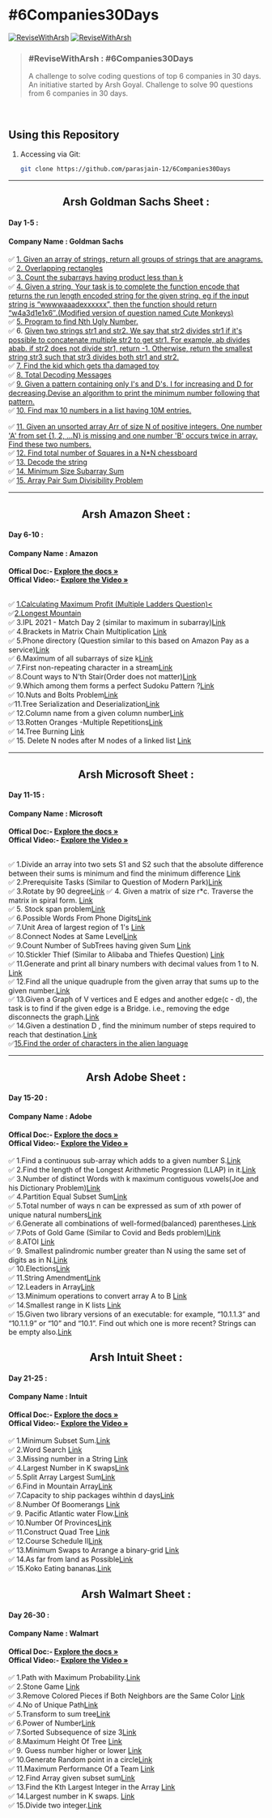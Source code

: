 # #6Companies30Days

[![ReviseWithArsh](https://img.shields.io/badge/ReviseWithArsh-6Companies30Days-green?style=for-the-badge&logo=github)](https://github.com/parasjain-12/6Companies30Days)
[![ReviseWithArsh](https://img.shields.io/badge/Language-Python-red?style=for-the-badge&logo=C%2B%2B)](https://github.com/parasjain-12/6Companies30Days)

>### #ReviseWithArsh : #6Companies30Days 
> A challenge to solve coding questions of top 6 companies in 30 days. An initiative started by Arsh Goyal. 
> Challenge to solve 90 questions from 6 companies in 30 days.

<br>

## Using this Repository
1. Accessing via Git:
   ```bash
   git clone https://github.com/parasjain-12/6Companies30Days
   ```

<hr/>
<b><h2 align="center">Arsh Goldman Sachs Sheet :</h2></b>

#### Day 1-5 :
#### Company Name : Goldman Sachs

:white_check_mark: <a href="https://practice.geeksforgeeks.org/problems/print-anagrams-together/1/">1. Given an array of strings, return all groups of strings that are anagrams.</a><br>
:white_check_mark: <a href="https://practice.geeksforgeeks.org/problems/overlapping-rectangles1924/1/">2. Overlapping rectangles </a><br>
:white_check_mark: <a href="https://practice.geeksforgeeks.org/problems/count-the-subarrays-having-product-less-than-k1708/1/">3. Count the subarrays having product less than k </a><br>
:white_check_mark: <a href="https://practice.geeksforgeeks.org/problems/run-length-encoding/1/">4. Given a string, Your task is to  complete the function encode that returns the run length encoded string for the given string. eg if the input string is “wwwwaaadexxxxxx”, then the function should return “w4a3d1e1x6″.(Modified version of question named Cute Monkeys) </a><br>
:white_check_mark: <a href="https://practice.geeksforgeeks.org/problems/ugly-numbers2254/1/">5. Program to find Nth Ugly Number.</a><br>
:white_check_mark: 6. <a href="https://leetcode.com/problems/greatest-common-divisor-of-strings/">Given two strings str1 and str2. We say that str2 divides str1 if it's possible to concatenate multiple str2 to get str1. For example, ab divides abab. if str2 does not divide str1, return -1. Otherwise, return the smallest string str3 such that str3 divides both str1 and str2.</a><br>
:white_check_mark: <a href="https://www.interviewbit.com/problems/distribute-in-circle/">7. Find the kid which gets tha damaged toy</a><br>
:white_check_mark: <a href="https://leetcode.com/problems/decode-ways/">8. Total Decoding Messages </a><br>
:white_check_mark: <a href="https://practice.geeksforgeeks.org/problems/number-following-a-pattern3126/1"> 9. Given a pattern containing only I's and D's. I for increasing and D for decreasing.Devise an algorithm to print the minimum number following that pattern.</a><br>
:white_check_mark: <a href="https://leetcode.com/discuss/interview-experience/514986/Goldman-Sachs-Interview-Process-and-Questions">10. Find max 10 numbers in a list having 10M entries. </a><br>

:white_check_mark: <a href="https://practice.geeksforgeeks.org/problems/find-missing-and-repeating2512/1/">11. Given an unsorted array Arr of size N of positive integers. One number 'A' from     set {1, 2, …N} is missing and one number 'B' occurs twice in array. Find these two numbers.</a><br>
:white_check_mark: <a href="https://practice.geeksforgeeks.org/problems/squares-in-nn-chessboard/0"> 12. Find total number of Squares in a N*N chessboard</a><br>
:white_check_mark: <a href="https://practice.geeksforgeeks.org/problems/decode-the-string2444/1">13. Decode the string</a><br>
:white_check_mark: <a href="https://leetcode.com/problems/minimum-size-subarray-sum/">14. Minimum Size Subarray Sum </a><br>
:white_check_mark: <a href="https://practice.geeksforgeeks.org/problems/array-pair-sum-divisibility-problem3257/1">15. Array Pair Sum Divisibility Problem </a><br>
<hr/>
<b><h2 align="center">Arsh Amazon Sheet :</h2></b>

#### Day 6-10 :
#### Company Name : Amazon

<b>Offical Doc:- </b><a href="https://docs.google.com/document/d/1KH9GVaUCET-y5SL5sg6DAnon9XwRRW-sPiyJ2p7FRLs/edit"><strong>Explore the docs »</strong></a><br/>
<b>Offical Video:- </b> <a href="https://www.youtube.com/watch?v=4ZBKj3ioGjY"><strong>Explore the Video »</strong></a><br/>
<br/>

:white_check_mark: <a href="https://leetcode.com/problems/best-time-to-buy-and-sell-stock-iv/"> 1.Calculating Maximum Profit (Multiple Ladders Question)<</a><br>
:white_check_mark:<a href="https://leetcode.com/problems/longest-mountain-in-array/">2.Longest Mountain </a><br>
:white_check_mark: 3.IPL 2021 - Match Day 2 (similar to maximum in subarray)<a href="https://practice.geeksforgeeks.org/problems/deee0e8cf9910e7219f663c18d6d640ea0b87f87/1/">Link</a><br>
:white_check_mark: 4.Brackets in Matrix Chain Multiplication <a href="https://practice.geeksforgeeks.org/problems/brackets-in-matrix-chain-multiplication1024/1/">Link</a><br>
:white_check_mark: 5.Phone directory (Question similar to this based on Amazon Pay as a service)<a href="https://practice.geeksforgeeks.org/problems/phone-directory4628/1/">Link</a><br>
:white_check_mark: 6.Maximum of all subarrays of size k<a href="https://practice.geeksforgeeks.org/problems/maximum-of-all-subarrays-of-size-k3101/1">Link</a><br>
:white_check_mark: 7.First non-repeating character in a stream<a href="https://practice.geeksforgeeks.org/problems/first-non-repeating-character-in-a-stream1216/1">Link</a><br>
:white_check_mark: 8.Count ways to N'th Stair(Order does not matter)<a href="https://practice.geeksforgeeks.org/problems/count-ways-to-nth-stairorder-does-not-matter1322/1/">Link</a><br>
:white_check_mark: 9.Which among them forms a perfect Sudoku Pattern ?<a href="https://practice.geeksforgeeks.org/problems/is-sudoku-valid4820/1/">Link</a><br>
:white_check_mark: 10.Nuts and Bolts Problem<a href="https://practice.geeksforgeeks.org/problems/nuts-and-bolts-problem0431/1">Link</a><br>
:white_check_mark:11.Tree Serialization and Deserialization<a href="https://practice.geeksforgeeks.org/problems/serialize-and-deserialize-a-binary-tree/1">Link</a><br>
:white_check_mark: 12.Column name from a given column number<a href="https://practice.geeksforgeeks.org/problems/column-name-from-a-given-column-number4244/1/">Link</a><br>
:white_check_mark: 13.Rotten Oranges -Multiple Repetitions<a href="https://leetcode.com/problems/rotting-oranges/">Link</a><br>
:white_check_mark: 14.Tree Burning <a href="https://practice.geeksforgeeks.org/problems/burning-tree/1/">Link</a><br>
:white_check_mark: 15. Delete N nodes after M nodes of a linked list <a href="https://practice.geeksforgeeks.org/problems/delete-n-nodes-after-m-nodes-of-a-linked-list/1/">Link</a><br>
<hr/>
<b><h2 align="center">Arsh Microsoft Sheet :</h2></b>

#### Day 11-15 :
#### Company Name : Microsoft

<b>Offical Doc:- </b><a href="https://docs.google.com/document/d/1sSyOTeZBVJExf0oytLVGk6Z34h1usFm4QRkr1Wb5ouk/edit"><strong>Explore the docs »</strong></a><br/>
<b>Offical Video:- </b> <a href="https://www.youtube.com/watch?v=t8FeH5jNA-E&t=105s&ab_channel=ArshGoyal"><strong>Explore the Video »</strong></a><br/>
<br/>

:white_check_mark:  1.Divide an array into two sets S1 and S2 such that the absolute difference between their sums is minimum and find the minimum difference <a href="https://practice.geeksforgeeks.org/problems/minimum-sum-partition3317/1/">Link</a><br>
:white_check_mark:  2.Prerequisite Tasks (Similar to Question of Modern Park)<a href="https://practice.geeksforgeeks.org/problems/prerequisite-tasks/1/">Link</a><br>
:white_check_mark:  3.Rotate by 90 degree<a href="https://practice.geeksforgeeks.org/problems/rotate-by-90-degree0356/1/">Link</a>
:white_check_mark:  4. Given a matrix of size r*c. Traverse the matrix in spiral form. <a href="https://practice.geeksforgeeks.org/problems/spirally-traversing-a-matrix-1587115621/1/">Link</a><br>
:white_check_mark: 5. Stock span problem<a href="https://practice.geeksforgeeks.org/problems/stock-span-problem-1587115621/1">Link</a><br>
:white_check_mark:  6.Possible Words From Phone Digits<a href="https://practice.geeksforgeeks.org/problems/possible-words-from-phone-digits-1587115620/1/">Link</a><br>
:white_check_mark:  7.Unit Area of largest region of 1's <a href="https://practice.geeksforgeeks.org/problems/length-of-largest-region-of-1s-1587115620/1/">Link</a><br>
:white_check_mark: 8.Connect Nodes at Same Level<a href="https://practice.geeksforgeeks.org/problems/connect-nodes-at-same-level/1/">Link</a><br>
:white_check_mark:  9.Count Number of SubTrees having given Sum <a href="https://practice.geeksforgeeks.org/problems/count-number-of-subtrees-having-given-sum/1/">Link</a><br>
:white_check_mark: 10.Stickler Thief (Similar to Alibaba and Thiefes Question) <a href="https://practice.geeksforgeeks.org/problems/stickler-theif-1587115621/1/">Link</a><br>
:white_check_mark:  11.Generate and print all binary numbers with decimal values from 1 to N.  <a href="https://practice.geeksforgeeks.org/problems/generate-binary-numbers-1587115620/1/">Link</a><br>
:white_check_mark: 12.Find all the unique quadruple from the given array that sums up to the given number.<a href="https://practice.geeksforgeeks.org/problems/find-all-four-sum-numbers1732/1">Link</a><br>
:white_check_mark: 13.Given a Graph of V vertices and E edges and another edge(c - d), the task is to find if the given edge is a Bridge. i.e., removing the edge disconnects the graph.<a href="https://practice.geeksforgeeks.org/problems/bridge-edge-in-graph/1">Link</a><br>
:white_check_mark: 14.Given a destination D , find the minimum number of steps required to reach that destination.<a href="https://practice.geeksforgeeks.org/problems/minimum-number-of-steps-to-reach-a-given-number5234/1/">Link</a><br>
:white_check_mark:<a href="https://practice.geeksforgeeks.org/problems/alien-dictionary/1/">15.Find the order of characters in the alien language</a><br>
<hr/>
<b><h2 align="center">Arsh Adobe Sheet :</h2></b>
   
 #### Day 15-20 :
#### Company Name : Adobe

<b>Offical Doc:- </b><a href="https://docs.google.com/document/d/1cEAe63fC3YMJRwKmCoVOIXFUaFv5LqNXedxaGpaqd6U/edit"><strong>Explore the docs »</strong></a><br/>
<b>Offical Video:- </b> <a href="https://www.youtube.com/watch?v=IZx5M9AnWWQ&ab_channel=ArshGoyal"><strong>Explore the Video »</strong></a><br/>
<br/>
:white_check_mark: 1.Find a continuous sub-array which adds to a given number S.<a href="https://practice.geeksforgeeks.org/problems/subarray-with-given-sum-1587115621/1">Link</a><br/>
:white_check_mark: 2.Find the length of the Longest Arithmetic Progression (LLAP) in it.<a href="https://practice.geeksforgeeks.org/problems/longest-arithmetic-progression1019/1/">Link</a><br/>
:white_check_mark: 3.Number of distinct Words with k maximum contiguous vowels(Joe and his Dictionary Problem)<a href="https://practice.geeksforgeeks.org/problems/7b9d245852bd8caf8a27d6d3961429f0a2b245f1/1/">Link</a><br/>
:white_check_mark: 4.Partition Equal Subset Sum<a href="https://practice.geeksforgeeks.org/problems/subset-sum-problem2014/1">Link</a><br/>
:white_check_mark: 5.Total number of ways n can be expressed as sum of xth power of unique natural numbers<a href="https://practice.geeksforgeeks.org/problems/express-as-sum-of-power-of-natural-numbers5647/1">Link</a><br/>
:white_check_mark: 6.Generate all combinations of well-formed(balanced) parentheses.<a href="https://practice.geeksforgeeks.org/problems/generate-all-possible-parentheses/1/">Link</a><br/>
:white_check_mark: 7.Pots of Gold Game (Similar to Covid and Beds problem)<a href="https://practice.geeksforgeeks.org/problems/pots-of-gold-game/1/">Link</a><br/>
:white_check_mark: 8.ATOI <a href="https://practice.geeksforgeeks.org/problems/implement-atoi/1/">Link</a><br/>
:white_check_mark: 9. Smallest palindromic number greater than N using the same set of digits as in N.<a href="https://practice.geeksforgeeks.org/problems/next-higher-palindromic-number-using-the-same-set-of-digits5859/1/">Link</a><br/>
:white_check_mark: 10.Elections<a href="https://practice.geeksforgeeks.org/problems/winner-of-an-election-where-votes-are-represented-as-candidate-names-1587115621/1/">Link</a><br/>
:white_check_mark: 11.String Amendment<a href="https://practice.geeksforgeeks.org/problems/amend-the-sentence3235/1">Link</a><br/>
:white_check_mark: 12.Leaders in Array<a href="https://practice.geeksforgeeks.org/problems/leaders-in-an-array-1587115620/1/">Link</a><br/>
:white_check_mark: 13.Minimum operations to convert array A to B <a href="https://practice.geeksforgeeks.org/problems/minimum-insertions-to-make-two-arrays-equal/1/">Link</a><br/>
:white_check_mark: 14.Smallest range in K lists <a href="https://practice.geeksforgeeks.org/problems/find-smallest-range-containing-elements-from-k-lists/1/">Link</a><br/>
:white_check_mark: 15.Given two library versions of an executable: for example, “10.1.1.3” and “10.1.1.9” or “10” and “10.1”. Find out which one is more recent? Strings can be empty also.<a href="https://www.geeksforgeeks.org/adobe-interview-experience-for-mts-1-1-5-years-experienced/">Link</a><br/>
   
<b><h2 align="center">Arsh Intuit Sheet :</h2></b>
   
#### Day 21-25 :
#### Company Name : Intuit
   
<b>Offical Doc:- </b><a href="https://docs.google.com/document/d/18oi6OlvcL3wYn20Jb9crW7NO4cGkL6vUfTvplNDGkTw/edit"><strong>Explore the docs »</strong></a><br/>
<b>Offical Video:- </b> <a href="https://www.youtube.com/watch?v=8kss7doOQmw"><strong>Explore the Video »</strong></a><br/>
<br/>
:white_check_mark: 1.Minimum Subset Sum.<a href="https://www.geeksforgeeks.org/partition-a-set-into-two-subsets-such-that-the-difference-of-subset-sums-is-minimum/">Link</a><br/>
:white_check_mark: 2.Word Search <a href="https://practice.geeksforgeeks.org/problems/word-search/1/">Link</a><br/>
:white_check_mark: 3.Missing number in a String <a href="https://practice.geeksforgeeks.org/problems/find-the-missing-no-in-string/1/">Link</a><br/>
:white_check_mark: 4.Largest Number in K swaps<a href="https://practice.geeksforgeeks.org/problems/largest-number-in-k-swaps-1587115620/1">Link</a><br/>
:white_check_mark: 5.Split Array Largest Sum<a href="https://leetcode.com/problems/split-array-largest-sum/">Link</a><br/>
:white_check_mark: 6.Find in Mountain Array<a href="https://leetcode.com/problems/find-in-mountain-array">Link</a><br/>
:white_check_mark: 7.Capacity to ship packages wihthin d days<a href="https://leetcode.com/problems/capacity-to-ship-packages-within-d-days">Link</a><br/>
:white_check_mark: 8.Number Of Boomerangs <a href="https://leetcode.com/problems/number-of-boomerangs/">Link</a><br/>
:white_check_mark: 9. Pacific Atlantic water Flow.<a href="https://leetcode.com/problems/pacific-atlantic-water-flow/">Link</a><br/>
:white_check_mark: 10.Number Of Provinces<a href="https://leetcode.com/problems/number-of-provinces/">Link</a><br/>
:white_check_mark: 11.Construct Quad Tree <a href="https://leetcode.com/problems/construct-quad-tree/">Link</a><br/>
:white_check_mark: 12.Course Schedule II<a href="https://leetcode.com/problems/course-schedule-ii/">Link</a><br/>
:white_check_mark: 13.Minimum Swaps to Arrange a binary-grid <a href="https://leetcode.com/problems/minimum-swaps-to-arrange-a-binary-grid">Link</a><br/>
:white_check_mark: 14.As far from land as Possible<a href="https://leetcode.com/problems/as-far-from-land-as-possible/">Link</a><br/>
:white_check_mark: 15.Koko Eating bananas.<a href="https://leetcode.com/problems/koko-eating-bananas/">Link</a><br/>

 <b><h2 align="center">Arsh Walmart Sheet :</h2></b>
   
#### Day 26-30 :
#### Company Name : Walmart
   
<b>Offical Doc:- </b><a href="https://docs.google.com/document/d/1XsyXdufDAK1C6PbC0KNeO95ydbH8qlsGnkyThkS-1bs/edit"><strong>Explore the docs »</strong></a><br/>
<b>Offical Video:- </b> <a href="https://www.youtube.com/watch?v=zLzfRq7wm7Q"><strong>Explore the Video »</strong></a><br/>
<br/>
:white_check_mark: 1.Path with Maximum Probability.<a href="https://leetcode.com/problems/path-with-maximum-probability/">Link</a><br/>
:white_check_mark: 2.Stone Game <a href="https://leetcode.com/problems/stone-game">Link</a><br/>
:white_check_mark: 3.Remove Colored Pieces if Both Neighbors are the Same Color <a href="https://leetcode.com/problems/remove-colored-pieces-if-both-neighbors-are-the-same-color">Link</a><br/>
:white_check_mark: 4.No of Unique Path<a href="https://practice.geeksforgeeks.org/problems/number-of-unique-paths5339/1/">Link</a><br/>
:white_check_mark: 5.Transform to sum tree<a href="https://practice.geeksforgeeks.org/problems/transform-to-sum-tree/1/">Link</a><br/>
:white_check_mark: 6.Power of Number<a href="https://practice.geeksforgeeks.org/problems/power-of-numbers-1587115620/1">Link</a><br/>
:white_check_mark: 7.Sorted Subsequence of size 3<a href="https://practice.geeksforgeeks.org/problems/sorted-subsequence-of-size-3/1/">Link</a><br/>
:white_check_mark: 8.Maximum Height Of Tree <a href="https://practice.geeksforgeeks.org/problems/maximum-height-tree4803/1/">Link</a><br/>
:white_check_mark: 9. Guess number higher or lower <a href="https://leetcode.com/problems/guess-number-higher-or-lower-ii">Link</a><br/>
:white_check_mark: 10.Generate Random point in a circle<a href="https://leetcode.com/problems/generate-random-point-in-a-circle">Link</a><br/>
:white_check_mark: 11.Maximum Performance Of a Team <a href="https://leetcode.com/problems/maximum-performance-of-a-team/">Link</a><br/>
:white_check_mark: 12.Find Array given subset sum<a href="https://leetcode.com/problems/course-schedule-ii/">Link</a><br/>
:white_check_mark: 13.Find the Kth Largest Integer in the Array <a href="https://leetcode.com/problems/find-the-kth-largest-integer-in-the-array/">Link</a><br/>
:white_check_mark: 14.Largest number in K swaps. <a href="https://practice.geeksforgeeks.org/problems/largest-number-in-k-swaps-1587115620/1/">Link</a><br/>
:white_check_mark: 15.Divide two integer.<a href="https://leetcode.com/problems/divide-two-integers/">Link</a><br/>
